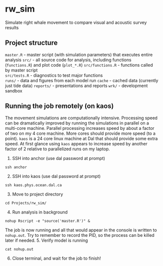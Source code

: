 # rw_sim
Simulate right whale movement to compare visual and acoustic survey results

## Project structure

`master.R` - master script (with simulation parameters) that executes entire analysis
`src/` - all source code for analysis, including functions (`functions.R`) and plot code (`plot_*.R`)
`src/functions.R` - functions called by master script  
`src/tests.R` - diagnostics to test major functions  
`runs/` - data and figures from each model run
`cache` - cached data (currently just tide data)
`reports/` - presentations and reports
`wrk/` - development sandbox  

## Running the job remotely (on kaos)
The movement simulations are computationally intensive. Processing speed can be dramatically improved by running the simulations in parallel on a multi-core machine. Parallel processing increases speed by about a factor of two on my 4 core machine. More cores should provide more speed (to a point). `kaos` is a 24 core linux machine at Dal that should provide some extra speed. At first glance using `kaos` appears to increase speed by another factor of 2 relative to parallelized runs on my laptop.

1. SSH into anchor (use dal password at prompt)
```
ssh anchor
```
2. SSH into kaos (use dal password at prompt)
```
ssh kaos.phys.ocean.dal.ca
```
3. Move to project directory
```
cd Projects/rw_sim/
```
4. Run analysis in background
```
nohup Rscript -e "source('master.R')" &
```
The job is now running and all that would appear in the console is written to `nohup.out`. Try to remember to record the PID, so the process can be killed later if needed.
5. Verify model is running
```
cat nohup.out
```
6. Close terminal, and wait for the job to finish!
